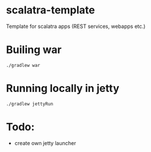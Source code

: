 scalatra-template
=================

Template for scalatra apps (REST services, webapps etc.)

Builing war
===========

```
./gradlew war
```

Running locally in jetty
========================

```
./gradlew jettyRun
```

Todo:
=====

 * create own jetty launcher 
